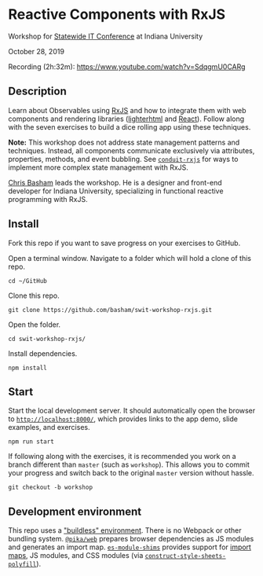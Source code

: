 # Reactive Components with RxJS

Workshop for [Statewide IT Conference](https://statewideit.iu.edu/) at Indiana University

October 28, 2019

Recording (2h:32m): https://www.youtube.com/watch?v=SdqgmU0CARg

## Description

Learn about Observables using [RxJS](https://github.com/ReactiveX/rxjs) and how to integrate them with web components and rendering libraries ([lighterhtml](https://github.com/WebReflection/lighterhtml) and [React](https://reactjs.org/)). Follow along with the seven exercises to build a dice rolling app using these techniques.

**Note:** This workshop does not address state management patterns and techniques. Instead, all components communicate exclusively via attributes, properties, methods, and event bubbling. See [`conduit-rxjs`](https://github.com/indiana-university/conduit) for ways to implement more complex state management with RxJS.

[Chris Basham](https://bash.am/) leads the workshop. He is a designer and front-end developer for Indiana University, specializing in functional reactive programming with RxJS.

## Install

Fork this repo if you want to save progress on your exercises to GitHub.

Open a terminal window. Navigate to a folder which will hold a clone of this repo.

```
cd ~/GitHub
```

Clone this repo.

```
git clone https://github.com/basham/swit-workshop-rxjs.git
```

Open the folder.

```
cd swit-workshop-rxjs/
```

Install dependencies.

```
npm install
```

## Start

Start the local development server. It should automatically open the browser to [`http://localhost:8000/`](http://localhost:8000/), which provides links to the app demo, slide examples, and exercises.

```
npm run start
```

If following along with the exercises, it is recommended you work on a branch different than `master` (such as `workshop`). This allows you to commit your progress and switch back to the original `master` version without hassle.

```
git checkout -b workshop
```

## Development environment

This repo uses a ["buildless" environment](https://dev.to/open-wc/on-the-bleeding-edge-3cb8). There is no Webpack or other bundling system. [`@pika/web`](https://github.com/pikapkg/web) prepares browser dependencies as JS modules and generates an import map. [`es-module-shims`](https://github.com/guybedford/es-module-shims) provides support for [import maps](https://github.com/WICG/import-maps), JS modules, and CSS modules (via [`construct-style-sheets-polyfill`](https://github.com/calebdwilliams/construct-style-sheets)).
